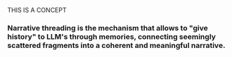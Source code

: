 THIS IS A CONCEPT

### Narrative threading is  the mechanism that allows to "give history" to LLM's through memories, connecting seemingly scattered fragments into a coherent and meaningful narrative. ###

